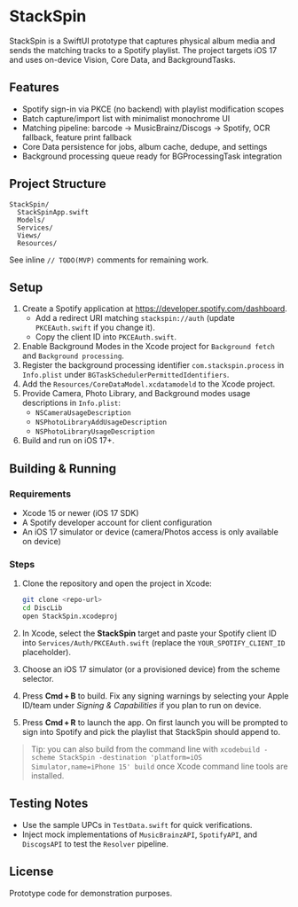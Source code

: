 # StackSpin

StackSpin is a SwiftUI prototype that captures physical album media and sends the matching tracks to a Spotify playlist. The project targets iOS 17 and uses on-device Vision, Core Data, and BackgroundTasks.

## Features

- Spotify sign-in via PKCE (no backend) with playlist modification scopes
- Batch capture/import list with minimalist monochrome UI
- Matching pipeline: barcode → MusicBrainz/Discogs → Spotify, OCR fallback, feature print fallback
- Core Data persistence for jobs, album cache, dedupe, and settings
- Background processing queue ready for BGProcessingTask integration

## Project Structure

```
StackSpin/
  StackSpinApp.swift
  Models/
  Services/
  Views/
  Resources/
```

See inline `// TODO(MVP)` comments for remaining work.

## Setup

1. Create a Spotify application at <https://developer.spotify.com/dashboard>.
   - Add a redirect URI matching `stackspin://auth` (update `PKCEAuth.swift` if you change it).
   - Copy the client ID into `PKCEAuth.swift`.
2. Enable Background Modes in the Xcode project for `Background fetch` and `Background processing`.
3. Register the background processing identifier `com.stackspin.process` in `Info.plist` under `BGTaskSchedulerPermittedIdentifiers`.
4. Add the `Resources/CoreDataModel.xcdatamodeld` to the Xcode project.
5. Provide Camera, Photo Library, and Background modes usage descriptions in `Info.plist`:
   - `NSCameraUsageDescription`
   - `NSPhotoLibraryAddUsageDescription`
   - `NSPhotoLibraryUsageDescription`
6. Build and run on iOS 17+.

## Building & Running

### Requirements

- Xcode 15 or newer (iOS 17 SDK)
- A Spotify developer account for client configuration
- An iOS 17 simulator or device (camera/Photos access is only available on device)

### Steps

1. Clone the repository and open the project in Xcode:

   ```bash
   git clone <repo-url>
   cd DiscLib
   open StackSpin.xcodeproj
   ```

2. In Xcode, select the **StackSpin** target and paste your Spotify client ID into `Services/Auth/PKCEAuth.swift` (replace the `YOUR_SPOTIFY_CLIENT_ID` placeholder).
3. Choose an iOS 17 simulator (or a provisioned device) from the scheme selector.
4. Press **Cmd + B** to build. Fix any signing warnings by selecting your Apple ID/team under *Signing & Capabilities* if you plan to run on device.
5. Press **Cmd + R** to launch the app. On first launch you will be prompted to sign into Spotify and pick the playlist that StackSpin should append to.

> Tip: you can also build from the command line with `xcodebuild -scheme StackSpin -destination 'platform=iOS Simulator,name=iPhone 15' build` once Xcode command line tools are installed.

## Testing Notes

- Use the sample UPCs in `TestData.swift` for quick verifications.
- Inject mock implementations of `MusicBrainzAPI`, `SpotifyAPI`, and `DiscogsAPI` to test the `Resolver` pipeline.

## License

Prototype code for demonstration purposes.
